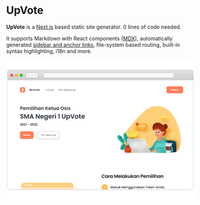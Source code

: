 # UpVote

**UpVote** is a [Next.js](https://nextjs.org) based static site generator. 0 lines of code needed.  

It supports Markdown with React components ([MDX](/mdx)), automatically generated [sidebar and anchor links](/docs/anchors), file-system based routing, built-in syntax highlighting, i18n and more.

![](/app.png)
